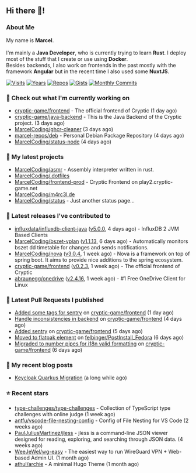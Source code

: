 ## Hi there 👋!




### About Me

My name is **Marcel**.
<br><br>
I'm mainly a **Java Developer**, who is currently trying to learn **Rust**. I deploy most of the stuff that I create or use using **Docker**.
<br>
Besides backends, I also work on frontends in the past mostly with the framework **Angular** but in the recent time I also used some **NuxtJS**. 

[![Visits](https://badges.pufler.dev/visits/MarcelCoding/MarcelCoding?style=flat-square&color=black&logo=github)](https://github.com/MarcelCoding)
[![Years](https://badges.pufler.dev/years/MarcelCoding?style=flat-square&color=black&logo=github)](https://github.com/MarcelCoding)
[![Repos](https://badges.pufler.dev/repos/MarcelCoding?style=flat-square&color=black&logo=github)](https://github.com/MarcelCoding?tab=repositories)
[![Gists](https://badges.pufler.dev/gists/MarcelCoding?style=flat-square&color=black&logo=github)](https://gist.github.com/MarcelCoding)
[![Monthly Commits](https://badges.pufler.dev/commits/monthly/MarcelCoding?style=flat-square&color=black&logo=github)](https://github.com/MarcelCoding)

### 👷 Check out what I'm currently working on

- [cryptic-game/frontend](https://github.com/cryptic-game/frontend) - The official frontend of Cryptic (1 day ago)
- [cryptic-game/java-backend](https://github.com/cryptic-game/java-backend) - This is the Java Backend of the Cryptic project. (3 days ago)
- [MarcelCoding/ghcr-cleaner](https://github.com/MarcelCoding/ghcr-cleaner) (3 days ago)
- [marcel-repos/deb](https://github.com/marcel-repos/deb) - Personal Debian Package Repository (4 days ago)
- [MarcelCoding/status-node](https://github.com/MarcelCoding/status-node) (4 days ago)

### 🌱 My latest projects

- [MarcelCoding/asmr](https://github.com/MarcelCoding/asmr) - Assembly interpreter written in rust.
- [MarcelCoding/.dotfiles](https://github.com/MarcelCoding/.dotfiles)
- [MarcelCoding/frontend-prod](https://github.com/MarcelCoding/frontend-prod) - Cryptic Frontend on play2.cryptic-game.net
- [MarcelCoding/m4rc3l.de](https://github.com/MarcelCoding/m4rc3l.de)
- [MarcelCoding/status](https://github.com/MarcelCoding/status) - Just another status page...

### 🔭 Latest releases I've contributed to

- [influxdata/influxdb-client-java](https://github.com/influxdata/influxdb-client-java) ([v5.0.0](https://github.com/influxdata/influxdb-client-java/releases/tag/v5.0.0), 4 days ago) - InfluxDB 2 JVM Based Clients
- [MarcelCoding/bszet-vplan](https://github.com/MarcelCoding/bszet-vplan) ([v1.1.13](https://github.com/MarcelCoding/bszet-vplan/releases/tag/v1.1.13), 6 days ago) - Automatically monitors bszet dd timetable for changes and sends notifications.
- [MarcelCoding/nova](https://github.com/MarcelCoding/nova) ([v3.0.4](https://github.com/MarcelCoding/nova/releases/tag/v3.0.4), 1 week ago) - Nova is a framework on top of spring boot. It aims to provide nice additions to the spring ecosystem.
- [cryptic-game/frontend](https://github.com/cryptic-game/frontend) ([v0.2.3](https://github.com/cryptic-game/frontend/releases/tag/v0.2.3), 1 week ago) - The official frontend of Cryptic
- [abraunegg/onedrive](https://github.com/abraunegg/onedrive) ([v2.4.16](https://github.com/abraunegg/onedrive/releases/tag/v2.4.16), 1 week ago) - #1 Free OneDrive Client for Linux

### 🔨 Latest Pull Requests I published

- [Added some tags for sentry](https://github.com/cryptic-game/frontend/pull/356) on [cryptic-game/frontend](https://github.com/cryptic-game/frontend) (1 day ago)
- [Handle inconsistencies in backend](https://github.com/cryptic-game/frontend/pull/355) on [cryptic-game/frontend](https://github.com/cryptic-game/frontend) (4 days ago)
- [Added sentry](https://github.com/cryptic-game/frontend/pull/354) on [cryptic-game/frontend](https://github.com/cryptic-game/frontend) (5 days ago)
- [Moved to flatpak element](https://github.com/felbinger/PostInstall_Fedora/pull/2) on [felbinger/PostInstall_Fedora](https://github.com/felbinger/PostInstall_Fedora) (6 days ago)
- [Migraded to number pipes for i18n valid formatting](https://github.com/cryptic-game/frontend/pull/352) on [cryptic-game/frontend](https://github.com/cryptic-game/frontend) (6 days ago)

### 📜 My recent blog posts

- [Keycloak Quarkus Migration](https://m4rc3l.de/blog/keycloak-quarkus-migration) (a long while ago)

### ⭐ Recent stars

- [type-challenges/type-challenges](https://github.com/type-challenges/type-challenges) - Collection of TypeScript type challenges with online judge (1 week ago)
- [antfu/vscode-file-nesting-config](https://github.com/antfu/vscode-file-nesting-config) - Config of File Nesting for VS Code (2 weeks ago)
- [PaulJuliusMartinez/jless](https://github.com/PaulJuliusMartinez/jless) - jless is a command-line JSON viewer designed for reading, exploring, and searching through JSON data. (4 weeks ago)
- [WeeJeWel/wg-easy](https://github.com/WeeJeWel/wg-easy) - The easiest way to run WireGuard VPN &#43; Web-based Admin UI. (1 month ago)
- [athul/archie](https://github.com/athul/archie) - A minimal Hugo Theme (1 month ago)
